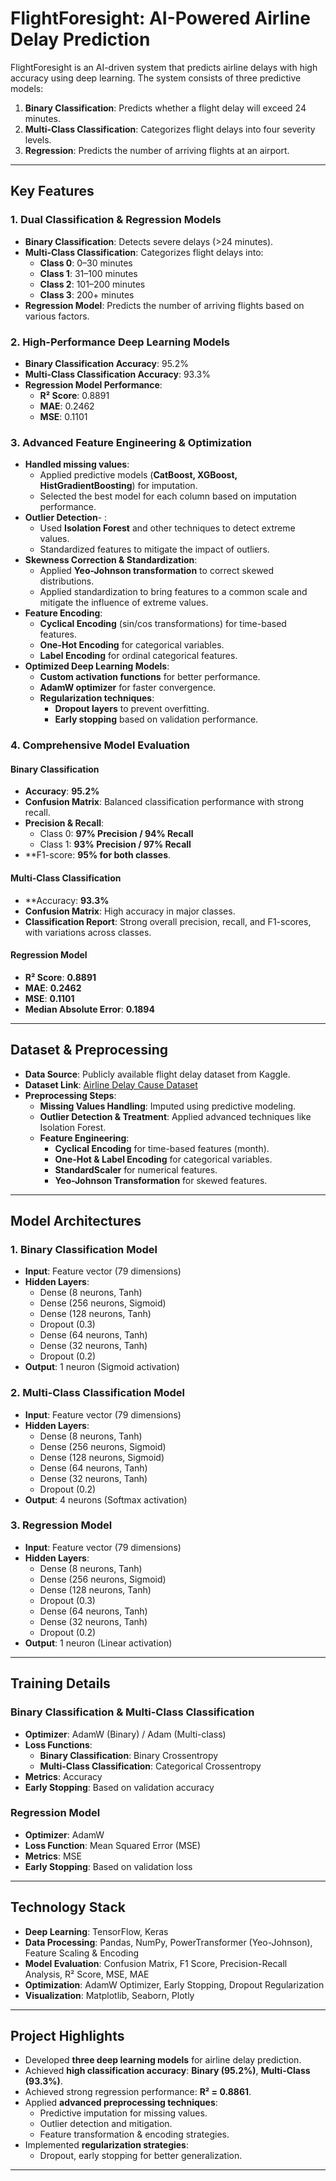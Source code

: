 # FlightForesight: AI-Powered Airline Delay Prediction

FlightForesight is an AI-driven system that predicts airline delays with high accuracy using deep learning. The system consists of three predictive models:

1. **Binary Classification**: Predicts whether a flight delay will exceed 24 minutes.
2. **Multi-Class Classification**: Categorizes flight delays into four severity levels.
3. **Regression**: Predicts the number of arriving flights at an airport.

---

## Key Features

### 1. Dual Classification & Regression Models
- **Binary Classification**: Detects severe delays (>24 minutes).
- **Multi-Class Classification**: Categorizes flight delays into:
  - **Class 0**: 0–30 minutes
  - **Class 1**: 31–100 minutes
  - **Class 2**: 101–200 minutes
  - **Class 3**: 200+ minutes
- **Regression Model**: Predicts the number of arriving flights based on various factors.

### 2. High-Performance Deep Learning Models
- **Binary Classification Accuracy**: 95.2%
- **Multi-Class Classification Accuracy**: 93.3%
- **Regression Model Performance**:
  - **R² Score**: 0.8891
  - **MAE**: 0.2462
  - **MSE**: 0.1101

### 3. Advanced Feature Engineering & Optimization
- **Handled missing values**:
  - Applied predictive models (**CatBoost, XGBoost, HistGradientBoosting**) for imputation.
  - Selected the best model for each column based on imputation performance.
- **Outlier Detection**- :
  - Used **Isolation Forest** and other techniques to detect extreme values.
  - Standardized features to mitigate the impact of outliers.
- **Skewness Correction & Standardization**:
  - Applied **Yeo-Johnson transformation** to correct skewed distributions.
  - Applied standardization to bring features to a common scale and mitigate the influence of extreme values.
- **Feature Encoding**:
  - **Cyclical Encoding** (sin/cos transformations) for time-based features.
  - **One-Hot Encoding** for categorical variables.
  - **Label Encoding** for ordinal categorical features.
- **Optimized Deep Learning Models**:
  - **Custom activation functions** for better performance.
  - **AdamW optimizer** for faster convergence.
  - **Regularization techniques**:
    - **Dropout layers** to prevent overfitting.
    - **Early stopping** based on validation performance.

### 4. Comprehensive Model Evaluation
#### **Binary Classification**
- **Accuracy**: **95.2%**
- **Confusion Matrix**: Balanced classification performance with strong recall.
- **Precision & Recall**:
  - Class 0: **97% Precision / 94% Recall**
  - Class 1: **93% Precision / 97% Recall**
- **F1-score: **95% for both classes**.

#### **Multi-Class Classification**
- **Accuracy: **93.3%**
- **Confusion Matrix**: High accuracy in major classes.
- **Classification Report**: Strong overall precision, recall, and F1-scores, with variations across classes.

#### **Regression Model**
- **R² Score**: **0.8891**
- **MAE**: **0.2462**
- **MSE**: **0.1101**
- **Median Absolute Error**: **0.1894**

---

## Dataset & Preprocessing

- **Data Source**: Publicly available flight delay dataset from Kaggle.
- **Dataset Link**: [Airline Delay Cause Dataset](https://www.kaggle.com/datasets/ramyhafez/airline-delay-cause)
- **Preprocessing Steps**:
  - **Missing Values Handling**: Imputed using predictive modeling.
  - **Outlier Detection & Treatment**: Applied advanced techniques like Isolation Forest.
  - **Feature Engineering**:
    - **Cyclical Encoding** for time-based features (month).
    - **One-Hot & Label Encoding** for categorical variables.
    - **StandardScaler** for numerical features.
    - **Yeo-Johnson Transformation** for skewed features.

---

## Model Architectures

### 1. Binary Classification Model
- **Input**: Feature vector (79 dimensions)
- **Hidden Layers**:
  - Dense (8 neurons, Tanh)
  - Dense (256 neurons, Sigmoid)
  - Dense (128 neurons, Tanh)
  - Dropout (0.3)
  - Dense (64 neurons, Tanh)
  - Dense (32 neurons, Tanh)
  - Dropout (0.2)
- **Output**: 1 neuron (Sigmoid activation)

### 2. Multi-Class Classification Model
- **Input**: Feature vector (79 dimensions)
- **Hidden Layers**:
  - Dense (8 neurons, Tanh)
  - Dense (256 neurons, Sigmoid)
  - Dense (128 neurons, Sigmoid)
  - Dense (64 neurons, Tanh)
  - Dense (32 neurons, Tanh)
  - Dropout (0.2)
- **Output**: 4 neurons (Softmax activation)

### 3. Regression Model
- **Input**: Feature vector (79 dimensions)
- **Hidden Layers**:
  - Dense (8 neurons, Tanh)
  - Dense (256 neurons, Sigmoid)
  - Dense (128 neurons, Tanh)
  - Dropout (0.3)
  - Dense (64 neurons, Tanh)
  - Dense (32 neurons, Tanh)
  - Dropout (0.2)
- **Output**: 1 neuron (Linear activation)

---

## Training Details

### Binary Classification & Multi-Class Classification
- **Optimizer**: AdamW (Binary) / Adam (Multi-class)
- **Loss Functions**:
  - **Binary Classification**: Binary Crossentropy
  - **Multi-Class Classification**: Categorical Crossentropy
- **Metrics**: Accuracy
- **Early Stopping**: Based on validation accuracy

### Regression Model
- **Optimizer**: AdamW
- **Loss Function**: Mean Squared Error (MSE)
- **Metrics**: MSE
- **Early Stopping**: Based on validation loss

---

## Technology Stack

- **Deep Learning**: TensorFlow, Keras
- **Data Processing**: Pandas, NumPy, PowerTransformer (Yeo-Johnson), Feature Scaling & Encoding
- **Model Evaluation**: Confusion Matrix, F1 Score, Precision-Recall Analysis, R² Score, MSE, MAE
- **Optimization**: AdamW Optimizer, Early Stopping, Dropout Regularization
- **Visualization**: Matplotlib, Seaborn, Plotly

---

## Project Highlights

- Developed **three deep learning models** for airline delay prediction.  
- Achieved **high classification accuracy**: **Binary (95.2%)**, **Multi-Class (93.3%)**.  
- Achieved strong regression performance: **R² = 0.8861**.  
- Applied **advanced preprocessing techniques**:
  - Predictive imputation for missing values.
  - Outlier detection and mitigation.
  - Feature transformation & encoding strategies.
- Implemented **regularization strategies**:
  - Dropout, early stopping for better generalization.


---

